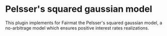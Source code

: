 Pelsser's squared gaussian model
===================

This plugin implements for Fairmat the Pelsser's squared gaussian model, a no-arbitrage model which ensures positive interest rates realizations.
